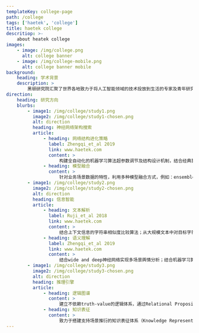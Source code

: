 ```yaml
---
templateKey: college-page
path: /college
tags: ['haetek', 'college']
title: haetek college
descritiop: >-
    about heatek college
images:
    - image: /img/college.png
      alt: college banner
    - image: /img/college-mobile.png
      alt: college banner mobile
background:
    heading: 学术背景
    description: >
        黑顿研究院汇聚了世界各地致力于将人工智能领域的技术投放到生活的专家及青年研究者，\来自被称为深度学习发源地的多伦多大学、csranking人工智能领域世界排名第一的卡耐基梅隆大学、中国科学院计算技术研究所等国内外权威学术机构。\黑顿研究院兼顾理论型及工程型研究，摒弃“leaderboard”等以刷指标、博眼球为履行自身价值观的唯一渠道的研究模式，\着重于将算法技术落地化、场景化、实质化、深远化。
direction:
    heading: 研究方向
    blurbs:
        - image1: /img/college/study1.png
          image2: /img/college/study1-chosen.png
          alt: direction
          heading: 神经网络架构搜索
          article:
              - heading: 网络结构进化策略
                label: Zhengqi_et_al 2019
                link: www.haetek.com
                content: >
                    构建全自动化的机器学习算法超参数调节及结构设计机制，结合经典算法（e.g.，Random Search, Bayesian Optimization, Evolutionary Algorithm, etc），实现深度学习模型的全自动设计流程；包括根据业务场景属性进行自动化特征提取及整合方法（feature boosting, <a href="https://www.semanticscholar.org/paper/Slang-detection-and-identification-Pei-Sun/63e4a5836d71a3c15e7dfcc500d25945739fd207#paper-header" target="_blank" style="text-decoration:underline">Zhengqi_et_al 2019</a>）
              - heading: 模型融合
                content: >
                    针对业务场景数据的特性，利用多种模型融合方式，例如：ensemble、voting等方式，最大化提升模型组合性能；针对不同的模型结构设计专属的模型融合方式，为机器学习算法的全面自动化做铺垫；除了考虑个体学习器之间是否相互依赖以制定模型融合的机制，也考虑场景模型的层次化逻辑以进行分层次的融合（Hierarchical Conceptual Model）从而实现场景针对性的模型融合方案。
        - image1: /img/college/study2.png
          image2: /img/college/study2-chosen.png
          alt: direction
          heading: 信息智能
          article:
              - heading: 文本解析
                label: Ruji_et_al 2018
                link: www.haetek.com
                content: >
                    结合上下文信息的字符串相似度比较算法；从大规模文本中对目标字符串进行模糊匹配及定位；结合文本特征对文本关键信息进行精准定位的非监督式机器学习算法；文本先验模式的挖掘与解析，e.g.，语法（<a href="https://www.aclweb.org/anthology/W18-3707" target="_blank" style="text-decoration:underline">Ruji_et_ai 2018</a>）、修辞习惯、语言风格，等等，结合特征工程实现高性能文本解析方法。
              - heading: 语义理解
                label: Zhengqi_et_al 2019
                link: www.haetek.com
                content: >
                    结合wide and deep神经网络实现多场景舆情分析；结合机器学习算法对非正规语言（e.g.，俗语、俚语）的识别与定位，以及进一步的解析包括诸如“Part-of-Speech迁移”等语义特征的探讨（<a href="https://www.semanticscholar.org/paper/Slang-detection-and-identification-Pei-Sun/63e4a5836d71a3c15e7dfcc500d25945739fd207#paper-header" target="_blank" style="text-decoration:underline">Zhengqi_et_al 2019</a>）；利用global conceptual units之间的层次化相互关联作为word representation，替代基于word2vec/GloVe等预训练方法得到的word embedding机制，构建具备能够囊括更多信息的拓扑结构的word map以替代典型的word vector，从而实现更高效的语言模型。
        - image1: /img/college/study3.png
          image2: /img/college/study3-chosen.png
          alt: direction
          heading: 推理引擎
          article:
              - heading: 逻辑图谱
                content: >
                    建立不依赖truth-value的逻辑体系，通过Relational Propositional Matrix来表达知识及命题，以此得出等效“哥德尔不完备性定理”的推论，并建立逻辑体系与机器学习之间的分层关联机制。
              - heading: 知识表征
                content: >
                    致力于搭建支持场景推衍的知识表征体系（Knowledge Representation and Reasoning/Inference Engine）；依托此体系对故事/剧情发展进行支持生成算法的建模，对影视/历史等领域的故事线生成/剧本撰写提供智能化辅助。
---
```

